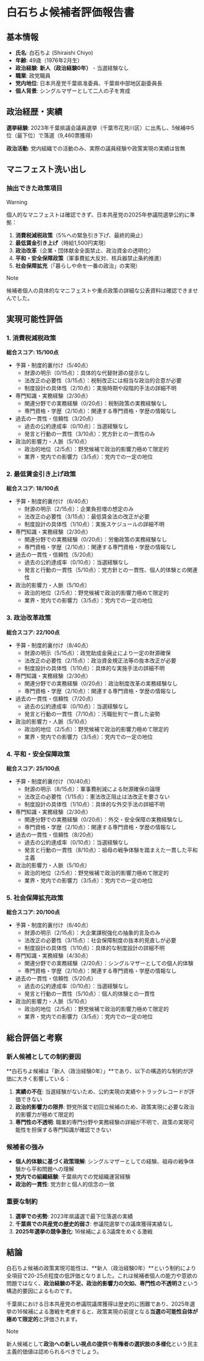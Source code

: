 # 白石ちよ候補者評価報告書

## 基本情報

- **氏名**: 白石ちよ (Shiraishi Chiyo)
- **年齢**: 49歳（1976年2月生）
- **政治経験**: **新人（政治経験0年）** - 当選経験なし
- **職業**: 政党職員
- **党内地位**: 日本共産党千葉県准委員、千葉県中部地区副委員長
- **個人背景**: シングルマザーとして二人の子を育成

## 政治経歴・実績

**選挙経験**: 2023年千葉県議会議員選挙（千葉市花見川区）に出馬し、5候補中5位（最下位）で落選（9,460票獲得）

**政治活動**: 党内組織での活動のみ、実際の議員経験や政策実現の実績は皆無

## マニフェスト洗い出し

### 抽出できた政策項目

> [!warning]
> 個人的なマニフェストは確認できず、日本共産党の2025年参議院選挙公約に準拠：

1. **消費税減税政策**（5%への緊急引き下げ、最終的廃止）
2. **最低賃金引き上げ**（時給1,500円実現）
3. **政治改革**（企業・団体献金全面禁止、政治資金の透明化）
4. **平和・安全保障政策**（軍事費拡大反対、核兵器禁止条約推進）
5. **社会保障拡充**（「暮らしや命を一番の政治」の実現）

> [!NOTE]
> 候補者個人の具体的なマニフェストや重点政策の詳細な公表資料は確認できませんでした。

## 実現可能性評価

### 1. 消費税減税政策

**総合スコア: 15/100点**

- 予算・制度的裏付け（5/40点）
  - 財源の明示（0/15点）：具体的な代替財源の提示なし
  - 法改正の必要性（3/15点）：税制改正には相当な政治的合意が必要
  - 制度設計の具体性（2/10点）：実施時期や段階的手法の詳細不明
- 専門知識・実務経験（2/30点）
  - 関連分野での実務経験（0/20点）：税制政策の実務経験なし
  - 専門資格・学歴（2/10点）：関連する専門資格・学歴の情報なし
- 過去の一貫性・信頼性（3/20点）
  - 過去の公約達成率（0/10点）：当選経験なし
  - 発言と行動の一貫性（3/10点）：党方針との一貫性のみ
- 政治的影響力・人脈（5/10点）
  - 政治的地位（2/5点）：野党候補で政治的影響力極めて限定的
  - 業界・党内での影響力（3/5点）：党内での一定の地位

### 2. 最低賃金引き上げ政策

**総合スコア: 18/100点**

- 予算・制度的裏付け（6/40点）
  - 財源の明示（2/15点）：企業負担増の想定のみ
  - 法改正の必要性（3/15点）：最低賃金法の改正が必要
  - 制度設計の具体性（1/10点）：実施スケジュールの詳細不明
- 専門知識・実務経験（2/30点）
  - 関連分野での実務経験（0/20点）：労働政策の実務経験なし
  - 専門資格・学歴（2/10点）：関連する専門資格・学歴の情報なし
- 過去の一貫性・信頼性（5/20点）
  - 過去の公約達成率（0/10点）：当選経験なし
  - 発言と行動の一貫性（5/10点）：党方針との一貫性、個人的体験との関連性
- 政治的影響力・人脈（5/10点）
  - 政治的地位（2/5点）：野党候補で政治的影響力極めて限定的
  - 業界・党内での影響力（3/5点）：党内での一定の地位

### 3. 政治改革政策

**総合スコア: 22/100点**

- 予算・制度的裏付け（8/40点）
  - 財源の明示（5/15点）：政党助成金廃止により一定の財源確保
  - 法改正の必要性（2/15点）：政治資金規正法等の抜本改正が必要
  - 制度設計の具体性（1/10点）：具体的な実施手法の詳細不明
- 専門知識・実務経験（2/30点）
  - 関連分野での実務経験（0/20点）：政治制度改革の実務経験なし
  - 専門資格・学歴（2/10点）：関連する専門資格・学歴の情報なし
- 過去の一貫性・信頼性（7/20点）
  - 過去の公約達成率（0/10点）：当選経験なし
  - 発言と行動の一貫性（7/10点）：汚職批判で一貫した姿勢
- 政治的影響力・人脈（5/10点）
  - 政治的地位（2/5点）：野党候補で政治的影響力極めて限定的
  - 業界・党内での影響力（3/5点）：党内での一定の地位

### 4. 平和・安全保障政策

**総合スコア: 25/100点**

- 予算・制度的裏付け（10/40点）
  - 財源の明示（8/15点）：軍事費削減による財源確保の論理
  - 法改正の必要性（1/15点）：憲法改正阻止は法改正を要さない
  - 制度設計の具体性（1/10点）：具体的な外交手法の詳細不明
- 専門知識・実務経験（2/30点）
  - 関連分野での実務経験（0/20点）：外交・安全保障の実務経験なし
  - 専門資格・学歴（2/10点）：関連する専門資格・学歴の情報なし
- 過去の一貫性・信頼性（8/20点）
  - 過去の公約達成率（0/10点）：当選経験なし
  - 発言と行動の一貫性（8/10点）：祖母の戦争体験を踏まえた一貫した平和主義
- 政治的影響力・人脈（5/10点）
  - 政治的地位（2/5点）：野党候補で政治的影響力極めて限定的
  - 業界・党内での影響力（3/5点）：党内での一定の地位

### 5. 社会保障拡充政策

**総合スコア: 20/100点**

- 予算・制度的裏付け（6/40点）
  - 財源の明示（2/15点）：大企業課税強化の抽象的言及のみ
  - 法改正の必要性（3/15点）：社会保障制度の抜本的見直しが必要
  - 制度設計の具体性（1/10点）：具体的な制度設計の詳細不明
- 専門知識・実務経験（4/30点）
  - 関連分野での実務経験（2/20点）：シングルマザーとしての個人的体験
  - 専門資格・学歴（2/10点）：関連する専門資格・学歴の情報なし
- 過去の一貫性・信頼性（5/20点）
  - 過去の公約達成率（0/10点）：当選経験なし
  - 発言と行動の一貫性（5/10点）：個人的体験との一貫性
- 政治的影響力・人脈（5/10点）
  - 政治的地位（2/5点）：野党候補で政治的影響力極めて限定的
  - 業界・党内での影響力（3/5点）：党内での一定の地位

## 総合評価と考察

### 新人候補としての制約要因

**白石ちよ候補は「新人（政治経験0年）」**であり、以下の構造的な制約が評価に大きく影響している：

1. **実績の不在**: 当選経験がないため、公約実現の実績やトラックレコードが評価できない
2. **政治的影響力の限界**: 野党所属で初回立候補のため、政策実現に必要な政治的影響力が極めて限定的
3. **専門性の不透明**: 職業的専門分野や実務経験の詳細が不明で、政策の実現可能性を担保する専門知識が確認できない

### 候補者の強み

- **個人的体験に基づく政策理解**: シングルマザーとしての経験、祖母の戦争体験から平和問題への理解
- **党内での組織経験**: 千葉県内での党組織運営経験
- **政治的一貫性**: 党方針と個人的信念の一致

### 重要な制約

1. **選挙での劣勢**: 2023年県議選で最下位落選の実績
2. **千葉県での共産党の歴史的弱さ**: 参議院選挙での議席獲得実績なし
3. **2025年選挙の競争激化**: 16候補による3議席をめぐる激戦

## 結論

白石ちよ候補の政策実現可能性は、**新人（政治経験0年）**という制約により全項目で20-25点程度の低評価となりました。これは候補者個人の能力や意欲の問題ではなく、**政治経験の不足、政治的影響力の欠如、専門性の不透明さ**という構造的要因によるものです。

千葉県における日本共産党の参議院議席獲得は歴史的に困難であり、2025年選挙の16候補による激戦を考慮すると、政策実現の前提となる**当選の可能性自体が極めて限定的**と評価されます。

> [!NOTE]
> 新人候補として**政治への新しい視点の提供**や**有権者の選択肢の多様化**という民主主義的価値は認められるべきでしょう。
